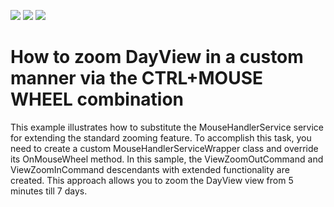 <!-- default badges list -->
![](https://img.shields.io/endpoint?url=https://codecentral.devexpress.com/api/v1/VersionRange/128636464/15.2.4%2B)
[![](https://img.shields.io/badge/Open_in_DevExpress_Support_Center-FF7200?style=flat-square&logo=DevExpress&logoColor=white)](https://supportcenter.devexpress.com/ticket/details/E5158)
[![](https://img.shields.io/badge/📖_How_to_use_DevExpress_Examples-e9f6fc?style=flat-square)](https://docs.devexpress.com/GeneralInformation/403183)
<!-- default badges end -->
# How to zoom DayView in a custom manner via the CTRL+MOUSE WHEEL combination


<p>This example illustrates how to substitute the MouseHandlerService service for extending the standard zooming feature. To accomplish this task, you need to create a custom MouseHandlerServiceWrapper class and override its OnMouseWheel method. In this sample, the ViewZoomOutCommand and ViewZoomInCommand descendants with extended functionality are created. This approach allows you to zoom the DayView view from 5 minutes till 7 days.</p>

<br/>


